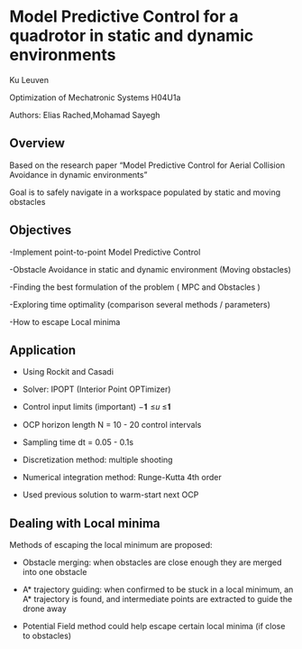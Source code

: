 # Model Predictive Control for a quadrotor in static and dynamic environments

Ku Leuven

Optimization of Mechatronic Systems H04U1a

Authors: Elias Rached,Mohamad Sayegh

## Overview

Based on the research paper “Model Predictive Control for Aerial Collision Avoidance in dynamic environments”

Goal is to safely navigate in a workspace populated by static and moving obstacles

## Objectives

-Implement point-to-point Model Predictive Control

-Obstacle Avoidance in static and dynamic environment (Moving obstacles)

-Finding the best formulation of the problem ( MPC and Obstacles )

-Exploring time optimality (comparison several methods / parameters)

-How to escape Local minima

## Application 

- Using Rockit and Casadi

- Solver: IPOPT (Interior Point OPTimizer)

- Control input limits (important)        −𝟏 ≤𝑢 ≤𝟏

- OCP horizon length N = 10 - 20 control intervals

- Sampling time dt = 0.05 - 0.1s

- Discretization method: multiple shooting 

- Numerical integration method: Runge-Kutta 4th order

- Used previous solution to warm-start next OCP

## Dealing with Local minima 

Methods of escaping the local minimum are proposed:

- Obstacle merging: when obstacles are close enough they are merged into one obstacle

- A* trajectory guiding: when confirmed to be stuck in a local minimum, an A* trajectory is found, and intermediate points are extracted to guide the drone away

- Potential Field method could help escape certain local minima (if close to obstacles)









